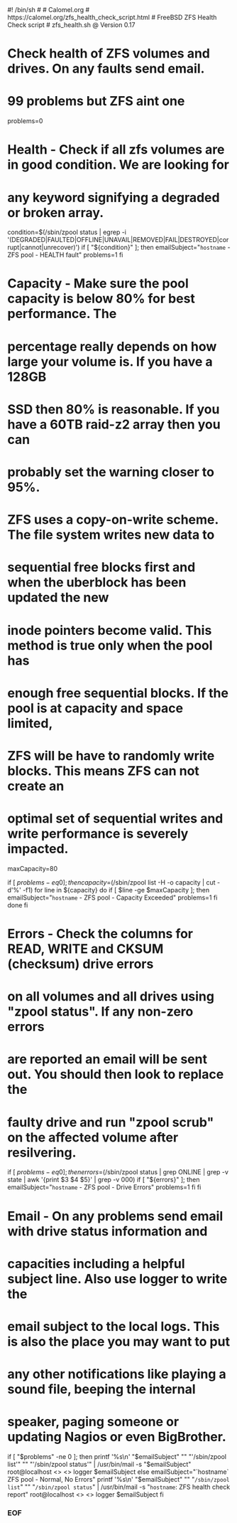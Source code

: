 <file python zpool_health_check.py>
#! /bin/sh
#
# Calomel.org
#     https://calomel.org/zfs_health_check_script.html
#     FreeBSD ZFS Health Check script
#     zfs_health.sh @ Version 0.17

# Check health of ZFS volumes and drives. On any faults send email.


# 99 problems but ZFS aint one
problems=0


# Health - Check if all zfs volumes are in good condition. We are looking for
# any keyword signifying a degraded or broken array.

condition=$(/sbin/zpool status | egrep -i '(DEGRADED|FAULTED|OFFLINE|UNAVAIL|REMOVED|FAIL|DESTROYED|corrupt|cannot|unrecover)')
if [ "${condition}" ]; then
        emailSubject="`hostname` - ZFS pool - HEALTH fault"
        problems=1
fi


# Capacity - Make sure the pool capacity is below 80% for best performance. The
# percentage really depends on how large your volume is. If you have a 128GB
# SSD then 80% is reasonable. If you have a 60TB raid-z2 array then you can
# probably set the warning closer to 95%.
#
# ZFS uses a copy-on-write scheme. The file system writes new data to
# sequential free blocks first and when the uberblock has been updated the new
# inode pointers become valid. This method is true only when the pool has
# enough free sequential blocks. If the pool is at capacity and space limited,
# ZFS will be have to randomly write blocks. This means ZFS can not create an
# optimal set of sequential writes and write performance is severely impacted.

maxCapacity=80

if [ ${problems} -eq 0 ]; then
   capacity=$(/sbin/zpool list -H -o capacity | cut -d'%' -f1)
   for line in ${capacity}
     do
       if [ $line -ge $maxCapacity ]; then
         emailSubject="`hostname` - ZFS pool - Capacity Exceeded"
         problems=1
       fi
     done
fi

# Errors - Check the columns for READ, WRITE and CKSUM (checksum) drive errors
# on all volumes and all drives using "zpool status". If any non-zero errors
# are reported an email will be sent out. You should then look to replace the
# faulty drive and run "zpool scrub" on the affected volume after resilvering.
if [ ${problems} -eq 0 ]; then
   errors=$(/sbin/zpool status | grep ONLINE | grep -v state | awk '{print $3 $4 $5}' | grep -v 000)
   if [ "${errors}" ]; then
        emailSubject="`hostname` - ZFS pool - Drive Errors"
        problems=1
   fi
fi

# Email - On any problems send email with drive status information and
# capacities including a helpful subject line. Also use logger to write the
# email subject to the local logs. This is also the place you may want to put
# any other notifications like playing a sound file, beeping the internal 
# speaker, paging someone or updating Nagios or even BigBrother.

if [ "$problems" -ne 0 ]; then
  printf '%s\n' "$emailSubject" "" "'/sbin/zpool list'" "" "'/sbin/zpool status'" | /usr/bin/mail -s "$emailSubject" root@localhost <<change email id>> <<change email id>>
  logger $emailSubject
else
  emailSubject="`hostname` ZFS pool - Normal, No Errors"
  printf '%s\n' "$emailSubject" "" "`/sbin/zpool list`" "" "`/sbin/zpool status`" | /usr/bin/mail -s "`hostname`: ZFS health check report" root@localhost <<change email id>> <<change email id>>
  logger $emailSubject
fi

### EOF ###
</file>
